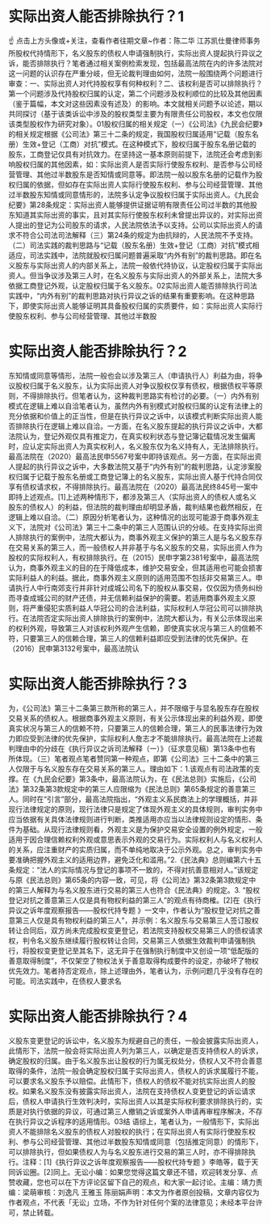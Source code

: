 # 实际出资人能否排除执行？1

☝ 点击上方头像或+关注，查看作者往期文章~作者：陈二华 江苏凯仕曼律师事务所股权代持情形下，名义股东的债权人申请强制执行，实际出资人提起执行异议之诉，能否排除执行？笔者通过相关案例检索发现，包括最高法院在内的许多法院对这一问题的认识存在严重分岐，但无论裁判理由如何，法院一般围绕两个问题进行审查：一、实际出资人对代持股权享有何种权利？二、该权利是否可以排除执行？第一个问题涉及代持股权归属的认定，第二个问题涉及权利顺位的比较及其他因素（鉴于篇幅，本文对这些因素没有述及）的影响。本文就相关问题予以论述，期以共同探讨（基于该类诉讼中涉及的股权类型主要为有限责任公司股权，本文也仅限该类型股权作为研究对象）。01股权归属的相关规定（一）《公司法》《九民会纪要》的相关规定根据《公司法》第三十二条的规定，我国股权归属适用“记载（股东名册）生效+登记（工商）对抗”模式。在这种模式下，股权归属于股东名册记载的股东，工商登记仅具有对抗效力。在坚持这一基本原则前提下，法院还会考虑到影响股权归属的其他因素，如：实际出资人是否实际行使股东权利、是否参与公司经营管理、其他过半数股东是否知情或同意等。即法院一般以股东名册的记载作为股权归属的依据，但如存在实际出资人实际行使股东权利、参与公司经营管理、其他过半数股东知情或同意情形的，法院多认定争议股权归属于实际出资人。《九民会纪要》第28条规定：实际出资人能够提供证据证明有限责任公司过半数的其他股东知道其实际出资的事实，且对其实际行使股东权利未曾提出异议的，对实际出资人提出的登记为公司股东的请求，人民法院依法予以支持。公司以实际出资人的请求不符合公司法司法解释（三）第24条的规定为由抗辩的，人民法院不予支持。（二）司法实践的裁判思路与“记载（股东名册）生效+登记（工商）对抗”模式相适应，司法实践中，法院就股权归属问题普遍采取“内外有别”的裁判思路。即在名义股东与实际出资人的内部关系上，法院一般依代持协议，认定股权归属于实际出资人。但当争议涉及第三人时，在名义股东与实际出资人的外部关系上，法院大多依据工商登记外观，认定股权归属于名义股东。02实际出资人能否排除执行司法实践中，“内外有别”的裁判思路对执行异议之诉的结果有重要影响。在这种思路下，即使实际出资人能够证明其具备股权归属的实质要件，如：实际出资人实际行使股东权利、参与公司经营管理、其他过半数股

# 实际出资人能否排除执行？2

东知情或同意等情形，法院一般也会以涉及第三人（申请执行人）利益为由，将争议股权归属于名义股东，认为实际出资人对争议股权仅享有债权，根据债权平等原则，不得排除执行。但笔者认为，这种裁判思路实有检讨的必要。（一）内外有别模式在逻辑上难以自洽笔者认为，虽然内外有别模式对股权归属的认定有法律上的充分依据和价值上的正当性，但是在执行异议之诉中，以该模式判断实际出资人能否排除执行在逻辑上难以自洽。一方面，在名义股东提起的执行异议之诉中，大都法院认为，登记外观仅具有推定力，在真实权利状态与登记簿记载情况发生偏离时，应认定实际出资人为真实权利人，名义股东仅为名义持有人，无法排除执行。最高法院在（2020）最高法民申5567号案中即持该观点。另一方面，在实际出资人提起的执行异议之诉中，大多数法院又基于“内外有别”的裁判思路，认定涉案股权归属于记载于股东名册或工商登记簿上的名义股东，实际出资人基于代持合同仅享有债权请求权，不得排除执行。最高法院在（2020）最高法民终845号一案中即持上述观点。[1]上述两种情形下，都涉及第三人（实际出资人的债权人或名义股东的债权人）的利益，但法院的裁判理由却明显矛盾，裁判结果也截然相反，在逻辑上难以自洽。（二）原因分析笔者认为，这种情况的出现可能源于商事外观主义下，法院对《公司法》第三十二条中的第三人范围认识的分岐。在支持实际出资人排除执行的案例中，法院大都认为，商事外观主义保护的第三人是与名义股东存在交易关系的第三人，而一般债权人并非基于与名义股东的交易，实际出资人作为股权的实际权利人，有权排除执行。在（2015）民申字第2381号案中，最高法院认为，商事外观主义的目的在于降低成本，维护交易安全，但其适用也可能会损害实际利益人的利益。据此，商事外观主义原则的适用范围不包括非交易第三人。申请执行人中行南郊支行并非针对成城公司名下的股权从事交易，仅仅因为债务纠纷而寻查成城公司的财产还债，并无信赖利益保护的需要。若适用商事外观主义原则，将严重侵犯实质利益人华冠公司的合法利益，实际权利人华冠公司可以排除执行。在法院否定实际出资人排除执行的案例中，法院大都认为，有关公示体现出来的权利外观，导致第三人对该权利外观产生信赖，即使真实状况与第三人的信赖不符，只要第三人的信赖合理，第三人的信赖利益即应受到法律的优先保护。在（2016）民申第3132号案中，最高法院认

# 实际出资人能否排除执行？3

为，《公司法》第三十二条第三款所称的第三人，并不限缩于与显名股东存在股权交易关系的债权人。根据商事外观主义原则，有关公示体现出来的利益外观，即使真实状况与第三人的信赖不符，只要第三人的信赖合理，第三人的民事法律行为效力即应受到法律的优先保护，实际权利人詹志才不能排除执行。最高法院在上述裁判理由中的分歧在《执行异议之诉司法解释（一）》（征求意见稿）第13条中也有所体现。（三）笔者观点笔者赞同第一种观点，即第《公司法》三十二条中的第三人仅限于与名义股东存在交易关系的第三人。理由如下：1.该观点有司法政策的支撑。在《九民会纪要》第3条中，最高法院认为，在《民法总则》实施后，《公司法》第32条第3款规定中的第三人应限缩为《民法总则》第65条规定的善意第三人。同时在“引言”部分，最高法院指出，“外观主义系民商法上的学理概括，并非现行法律规定的原则，现行法律只是规定了体现外观主义的具体规则，审判实务中应当依据有关具体法律规则进行判断，类推适用亦应当以法律规则设定的情形、条件为基础。从现行法律规则看，外观主义是为保护交易安全设置的例外规定，一般适用于因合理信赖权利外观或意思表示外观的交易行为。实际权利人与名义权利人的关系，应注重财产的实质归属，而不单纯地取决于公示外观。总之，审判实务中要准确把握外观主义的适用边界，避免泛化和滥用。”2.《民法典》总则编第六十五条规定：“法人的实际情况与登记的事项不一致的，不得对抗善意相对人。”该规定与原《民法总则》第65条的内容一致，可见，将《公司法》第32条第3款规定中的第三人解释为与名义股东进行交易的第三人也符合《民法典》的规定。3. “股权登记对抗之善意第三人仅是具有物权利益的第三人”的观点有待商榷。[2]在《执行异议之诉年度观察报告——股权代持专题 》一文中，作者认为“股权登记对抗之善意第三人仅是具有物权利益的第三人”，并示例：名义股东与交易第三人签订股权转让合同后，双方尚未完成股权变更登记，若法院支持股权交易第三人的债权请求权，判令名义股东继续履行股权转让合同，交易第三人依据生效裁判申请强制执行，将股权变更登记至其名下，这无异于在强制执行制度中又创设一项“低配版的善意取得制度”，不仅架空了物权法关于善意取得构成要件的设定，亦破坏了物权优先效力。笔者持否定观点，除上述理由外，笔者认为，示例问题几乎没有存在的可能。司法实践中，在债权人要求名

# 实际出资人能否排除执行？4

义股东变更登记的诉讼中，名义股东为规避自己的责任，一般会披露实际出资人，此情形下，法院一般会将实际出资人列为第三人，以确定是否支持债权人的诉求，确定股权的归属。由于名义股东出让股权的行为属无权处分，债权人又不符合善意取得的条件，法院一般会确定股权归属于实际出资人，债权人的诉求属履行不能，可以要求名义股东予以赔偿。此情形下，债权人的债权不能对抗实际出资人的股权。如果名义股东没有披露实际出资人，法院在支持债权人变更登记的诉讼请求后，债权人申请执行生效判决时，实际出资人以其是实际权利要求排除执行的，实质是对执行依据的异议，可通过第三人撤销之诉或案外人申请再审程序解决，不存在执行异议之诉程序的适用情形。03结 语综上，笔者认为，一般情形下，实际出资人不能排除名义股东的债权人对股权的执行；在实际出资人有实际行使股东权利、参与公司经营管理、其他过半数股东知情或同意（包括推定同意）的情形下，可以排除执行，但如果债权人为与名义股东进行交易的第三人时，亦不得排除执行。注释：[1]《执行异议之诉年度观察报告——股权代持专题 》李皓等，载于天同诉讼圈。[2]同上。无讼小编：如果您觉得这篇文章还不错，欢迎转发分享、点赞收藏，您也可以在下方评论区留下自己的观点，和大家一起讨论。主编：靖力责编：梁萌审核：刘逸凡 王雅玉 陈丽娟声明：本文为作者原创投稿，文章内容仅为作者观点，不代表「无讼」立场，不作为针对任何个案的法律意见；未经本平台许可，禁止转载。


